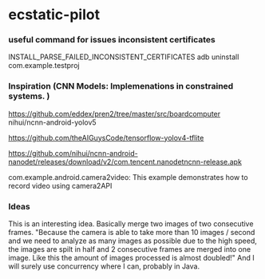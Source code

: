 # ecstatic-pilot



### useful command for issues inconsistent certificates 
INSTALL_PARSE_FAILED_INCONSISTENT_CERTIFICATES
adb uninstall com.example.testproj

### Inspiration (CNN Models: Implemenations in constrained systems. )
https://github.com/eddex/pren2/tree/master/src/boardcomputer 
nihui/ncnn-android-yolov5

https://github.com/theAIGuysCode/tensorflow-yolov4-tflite

https://github.com/nihui/ncnn-android-nanodet/releases/download/v2/com.tencent.nanodetncnn-release.apk

com.example.android.camera2video: This example demonstrates how to record video using camera2API

### Ideas
This is an interesting idea. Basically merge two images of two consecutive frames. 
"Because the camera is able to take more than 10 images / second and we need to analyze as many images as possible due to the high speed, the images are spilt in half and 2 consecutive frames are merged into one image. Like this the amount of images processed is almost doubled!"
And I will surely use concurrency where I can, probably in Java.


